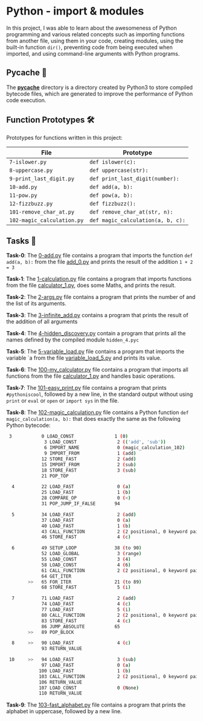 #  Python - import & modules

In this project, I was able to learn about the awesomeness of Python programming and various related concepts such as importing functions from another file, using them in your code, creating modules, using the built-in function `dir()`, preventing code from being executed when imported, and using command-line arguments with Python programs.

## __Pycache__ :file_folder:

The [__pycache__](./__pycache__) directory is a directory created by Python3 to store compiled bytecode files, which are generated to improve the performance of Python code execution.

## Function Prototypes 🛠️

Prototypes for functions written in this project:

| File                       | Prototype                                               |
| -------------------------- | ------------------------------------------------------- |
| `7-islower.py`             | `def islower(c):`                                       |
| `8-uppercase.py`           | `def uppercase(str):`                                   |
| `9-print_last_digit.py`    | `def print_last_digit(number):`                         |
| `10-add.py`                | `def add(a, b):`                                        |
| `11-pow.py`                | `def pow(a, b):`                                        |
| `12-fizzbuzz.py`           | `def fizzbuzz():`                                       |
| `101-remove_char_at.py`    | `def remove_char_at(str, n):`                           |
| `102-magic_calculation.py` | `def magic_calculation(a, b, c):`                       |

## Tasks :page_with_curl:

**Task-0**: The [0-add.py](./0-add.py) file contains a program that imports the function `def add(a, b):` from the file [add_0.py](./add_0.py) and prints the result of the addition `1 + 2 = 3`

**Task-1**: The [1-calculation.py](./1-calculation.py) file contains a program that imports functions from the file [calculator_1.py](./calculator_1.py), does some Maths, and prints the result.

**Task-2**: The [2-args.py](./2-args.py) file contains a program that prints the number of and the list of its arguments.

**Task-3**: The [3-infinite_add.py](./3-infinite_add.py) contains a program that prints the result of the addition of all arguments

**Task-4**: The [4-hidden_discovery.py](./4-hidden_discovery.py) contain a program that prints all the names defined by the compiled module `hidden_4.pyc`

**Task-5**: The [5-variable_load.py](./5-variable_load.py) file contains a program that imports the variable `a from the file [variable_load_5.py](./variable_load_5.py) and prints its value.

**Task-6**: The [100-my_calculator.py](./100-my_calculator.py) file contains a program that imports all functions from the file [calculator_1.py](./calculator_1.py) and handles basic operations.

**Task-7**: The [101-easy_print.py](./101-easy_print.py) file contains a program that prints `#pythoniscool`, followed by a new line, in the standard output without using `print` or `eval` or `open` or `import sys` in the file.

**Task-8**: The [102-magic_calculation.py](./102-magic_calculation.py) file contains a Python function `def magic_calculation(a, b):` that does exactly the same as the following Python bytecode:
```sh
 3           0 LOAD_CONST               1 (0)
              3 LOAD_CONST               2 (('add', 'sub'))
              6 IMPORT_NAME              0 (magic_calculation_102)
              9 IMPORT_FROM              1 (add)
             12 STORE_FAST               2 (add)
             15 IMPORT_FROM              2 (sub)
             18 STORE_FAST               3 (sub)
             21 POP_TOP

  4          22 LOAD_FAST                0 (a)
             25 LOAD_FAST                1 (b)
             28 COMPARE_OP               0 (<)
             31 POP_JUMP_IF_FALSE       94

  5          34 LOAD_FAST                2 (add)
             37 LOAD_FAST                0 (a)
             40 LOAD_FAST                1 (b)
             43 CALL_FUNCTION            2 (2 positional, 0 keyword pair)
             46 STORE_FAST               4 (c)

  6          49 SETUP_LOOP              38 (to 90)
             52 LOAD_GLOBAL              3 (range)
             55 LOAD_CONST               3 (4)
             58 LOAD_CONST               4 (6)
             61 CALL_FUNCTION            2 (2 positional, 0 keyword pair)
             64 GET_ITER
        >>   65 FOR_ITER                21 (to 89)
             68 STORE_FAST               5 (i)

  7          71 LOAD_FAST                2 (add)
             74 LOAD_FAST                4 (c)
             77 LOAD_FAST                5 (i)
             80 CALL_FUNCTION            2 (2 positional, 0 keyword pair)
             83 STORE_FAST               4 (c)
             86 JUMP_ABSOLUTE           65
        >>   89 POP_BLOCK

  8     >>   90 LOAD_FAST                4 (c)
             93 RETURN_VALUE

 10     >>   94 LOAD_FAST                3 (sub)
             97 LOAD_FAST                0 (a)
            100 LOAD_FAST                1 (b)
            103 CALL_FUNCTION            2 (2 positional, 0 keyword pair)
            106 RETURN_VALUE
            107 LOAD_CONST               0 (None)
            110 RETURN_VALUE
```

**Task-9**: The [103-fast_alphabet.py](./103-fast_alphabet.py) file contains a program that prints the alphabet in uppercase, followed by a new line.
